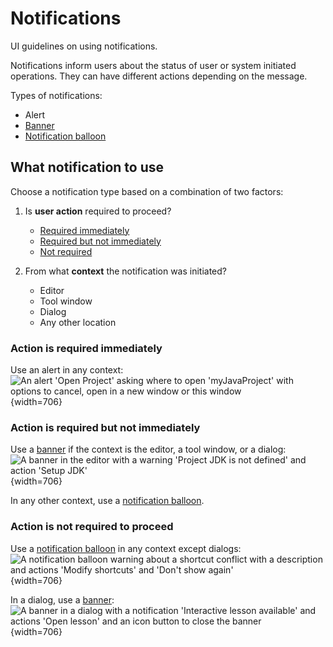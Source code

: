 <!-- Copyright 2000-2024 JetBrains s.r.o. and contributors. Use of this source code is governed by the Apache 2.0 license. -->

# Notifications

<link-summary>UI guidelines on using notifications.</link-summary>

Notifications inform users about the status of user or system initiated operations. They can have different actions depending on the message.

Types of notifications:

- Alert
- [Banner](banner.md)
- [Notification balloon](balloon.md)

## What notification to use

Choose a notification type based on a combination of two factors:

1. Is **user action** required to proceed?
    - [Required immediately](#action-is-required-immediately)
    - [Required but not immediately](#action-is-required-but-not-immediately)
    - [Not required](#action-is-not-required-to-proceed)

2. From what **context** the notification was initiated?
    - Editor
    - Tool window
    - Dialog
    - Any other location


### Action is required immediately
Use an alert in any context:
![An alert 'Open Project' asking where to open 'myJavaProject' with options to cancel, open in a new window or this window](notification_type_alert.png){width=706}

### Action is required but not immediately
Use a [banner](banner.md) if the context is the editor, a tool window, or a dialog:
![A banner in the editor with a warning 'Project JDK is not defined' and action 'Setup JDK'](notification_type_banner_action_required_editor.png){width=706}

In any other context, use a [notification balloon](balloon.md).

### Action is not required to proceed
Use a [notification balloon](balloon.md) in any context except dialogs:
![A notification balloon warning about a shortcut conflict with a description and actions 'Modify shortcuts' and 'Don't show again'](notification_type_balloon_action_not_required.png){width=706}

In a dialog, use a [banner](banner.md):
![A banner in a dialog with a notification 'Interactive lesson available' and actions 'Open lesson' and an icon button to close the banner](notification_type_banner_action_required_dialog.png){width=706}


